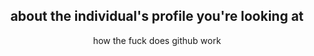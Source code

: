 

<div align="center">

## about the individual's profile you're looking at

how the fuck does github work
  
  
</div>
